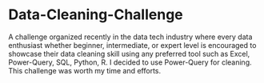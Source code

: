 # Data-Cleaning-Challenge
A challenge organized recently in the data tech industry where every data enthusiast whether beginner, intermediate, or expert level is encouraged to showcase their data cleaning skill using any preferred tool such as Excel, Power-Query, SQL, Python, R. I decided to use Power-Query for cleaning. This challenge was worth my time and efforts.
